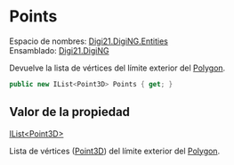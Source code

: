 # Points

Espacio de nombres: [Digi21.DigiNG.Entities](../../)  
Ensamblado: [Digi21.DigiNG](../../../)

Devuelve la lista de vértices del límite exterior del [Polygon](../).

```csharp
public new IList<Point3D> Points { get; }
```

## Valor de la propiedad

[IList&lt;Point3D&gt;](https://docs.microsoft.com/en-us/dotnet/api/system.collections.generic.ilist-1?view=net-5.0)

Lista de vértices \([Point3D](../../../digi21.math/point3d.md)\) del límite exterior del [Polygon](../).



